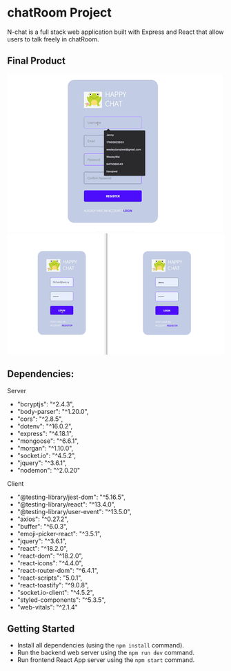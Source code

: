 # chatRoom Project

N-chat is a full stack web application built with Express and React that allow users to talk freely in chatRoom.

## Final Product
!["Register"](https://github.com/wesleyweitianqi/N-Chat/blob/master/doc/Register.gif?raw=true)
!["Chat"](https://github.com/wesleyweitianqi/N-Chat/blob/master/doc/Chat.gif?raw=true)


## Dependencies:

  Server
  - "bcryptjs": "^2.4.3",
  - "body-parser": "^1.20.0",
  - "cors": "^2.8.5",
  - "dotenv": "^16.0.2",
  - "express": "^4.18.1",
  - "mongoose": "^6.6.1",
  - "morgan": "^1.10.0",
  - "socket.io": "^4.5.2",
  - "jquery": "^3.6.1",
  - "nodemon": "^2.0.20"

  Client
  - "@testing-library/jest-dom": "^5.16.5",
  - "@testing-library/react": "^13.4.0",
  - "@testing-library/user-event": "^13.5.0",
  - "axios": "^0.27.2",
  - "buffer": "^6.0.3",
  - "emoji-picker-react": "^3.5.1",
  - "jquery": "^3.6.1",
  - "react": "^18.2.0",
  - "react-dom": "^18.2.0",
  - "react-icons": "^4.4.0",
  - "react-router-dom": "^6.4.1",
  - "react-scripts": "5.0.1",
  - "react-toastify": "^9.0.8",
  - "socket.io-client": "^4.5.2",
  - "styled-components": "^5.3.5",
  - "web-vitals": "^2.1.4"

## Getting Started

  - Install all dependencies (using the `npm install` command).
  - Run the backend web server using the `npm run dev` command.
  - Run frontend React App server using the `npm start` command.